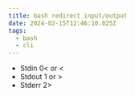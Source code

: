 ```yaml
---
title: bash redirect input/output
date: 2024-02-15T12:46:10.025Z
tags:
  - bash
  - cli
---
```

- Stdin 0< or <
- Stdout 1 or >
- Stderr 2>
